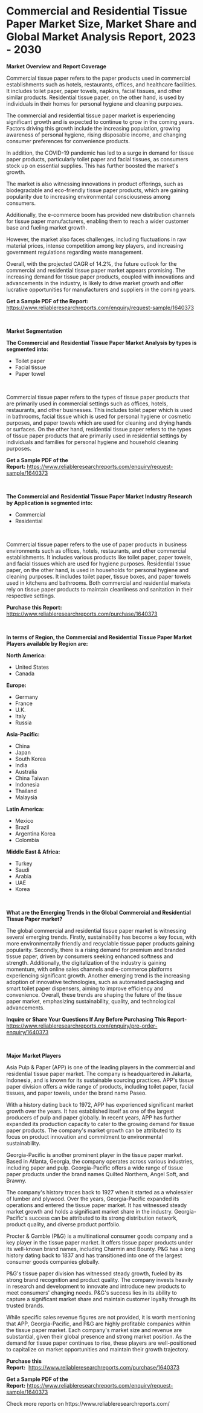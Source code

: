 <p><h1>Commercial and Residential Tissue Paper Market Size, Market Share and Global Market Analysis Report, 2023 - 2030</h1></p><p><strong>Market Overview and Report Coverage</strong></p>
<p><p>Commercial tissue paper refers to the paper products used in commercial establishments such as hotels, restaurants, offices, and healthcare facilities. It includes toilet paper, paper towels, napkins, facial tissues, and other similar products. Residential tissue paper, on the other hand, is used by individuals in their homes for personal hygiene and cleaning purposes.</p><p>The commercial and residential tissue paper market is experiencing significant growth and is expected to continue to grow in the coming years. Factors driving this growth include the increasing population, growing awareness of personal hygiene, rising disposable income, and changing consumer preferences for convenience products.</p><p>In addition, the COVID-19 pandemic has led to a surge in demand for tissue paper products, particularly toilet paper and facial tissues, as consumers stock up on essential supplies. This has further boosted the market's growth.</p><p>The market is also witnessing innovations in product offerings, such as biodegradable and eco-friendly tissue paper products, which are gaining popularity due to increasing environmental consciousness among consumers.</p><p>Additionally, the e-commerce boom has provided new distribution channels for tissue paper manufacturers, enabling them to reach a wider customer base and fueling market growth.</p><p>However, the market also faces challenges, including fluctuations in raw material prices, intense competition among key players, and increasing government regulations regarding waste management.</p><p>Overall, with the projected CAGR of 14.2%, the future outlook for the commercial and residential tissue paper market appears promising. The increasing demand for tissue paper products, coupled with innovations and advancements in the industry, is likely to drive market growth and offer lucrative opportunities for manufacturers and suppliers in the coming years.</p></p>
<p><strong>Get a Sample PDF of the Report:</strong> <a href="https://www.reliableresearchreports.com/enquiry/request-sample/1640373">https://www.reliableresearchreports.com/enquiry/request-sample/1640373</a></p>
<p>&nbsp;</p>
<p><strong>Market Segmentation</strong></p>
<p><strong>The Commercial and Residential Tissue Paper Market Analysis by types is segmented into:</strong></p>
<p><ul><li>Toilet paper</li><li>Facial tissue</li><li>Paper towel</li></ul></p>
<p>&nbsp;</p>
<p><p>Commercial tissue paper refers to the types of tissue paper products that are primarily used in commercial settings such as offices, hotels, restaurants, and other businesses. This includes toilet paper which is used in bathrooms, facial tissue which is used for personal hygiene or cosmetic purposes, and paper towels which are used for cleaning and drying hands or surfaces. On the other hand, residential tissue paper refers to the types of tissue paper products that are primarily used in residential settings by individuals and families for personal hygiene and household cleaning purposes.</p></p>
<p><strong>Get a Sample PDF of the Report:</strong>&nbsp;<a href="https://www.reliableresearchreports.com/enquiry/request-sample/1640373">https://www.reliableresearchreports.com/enquiry/request-sample/1640373</a></p>
<p>&nbsp;</p>
<p><strong>The Commercial and Residential Tissue Paper Market Industry Research by Application is segmented into:</strong></p>
<p><ul><li>Commercial</li><li>Residential</li></ul></p>
<p>&nbsp;</p>
<p><p>Commercial tissue paper refers to the use of paper products in business environments such as offices, hotels, restaurants, and other commercial establishments. It includes various products like toilet paper, paper towels, and facial tissues which are used for hygiene purposes. Residential tissue paper, on the other hand, is used in households for personal hygiene and cleaning purposes. It includes toilet paper, tissue boxes, and paper towels used in kitchens and bathrooms. Both commercial and residential markets rely on tissue paper products to maintain cleanliness and sanitation in their respective settings.</p></p>
<p><strong>Purchase this Report:</strong>&nbsp; <a href="https://www.reliableresearchreports.com/purchase/1640373">https://www.reliableresearchreports.com/purchase/1640373</a></p>
<p>&nbsp;</p>
<p><strong>In terms of Region, the Commercial and Residential Tissue Paper Market Players available by Region are:</strong></p>
<p>
    <p> <strong> North America: </strong>
        <ul>
            <li>United States</li>
            <li>Canada</li>
        </ul>
        </p> 
    <p> <strong> Europe: </strong>
        <ul>
            <li>Germany</li>
            <li>France</li>
            <li>U.K.</li>
            <li>Italy</li>
            <li>Russia</li>
        </ul>
        </p> 
    <p> <strong> Asia-Pacific: </strong>
        <ul>
            <li>China</li>
            <li>Japan</li>
            <li>South Korea</li>
            <li>India</li>
            <li>Australia</li>
            <li>China Taiwan</li>
            <li>Indonesia</li>
            <li>Thailand</li>
            <li>Malaysia</li>
        </ul>
        </p> 
    <p> <strong> Latin America: </strong>
        <ul>
            <li>Mexico</li>
            <li>Brazil</li>
            <li>Argentina Korea</li>
            <li>Colombia</li>
        </ul>
        </p> 
    <p> <strong> Middle East & Africa: </strong>
        <ul>
            <li>Turkey</li>
            <li>Saudi</li>
            <li>Arabia</li>
            <li>UAE</li>
            <li>Korea</li>
        </ul>
    </p>
    </p>
<p>&nbsp;</p>
<p><strong>What are the Emerging Trends in the Global Commercial and Residential Tissue Paper market?</strong></p>
<p><p>The global commercial and residential tissue paper market is witnessing several emerging trends. Firstly, sustainability has become a key focus, with more environmentally friendly and recyclable tissue paper products gaining popularity. Secondly, there is a rising demand for premium and branded tissue paper, driven by consumers seeking enhanced softness and strength. Additionally, the digitalization of the industry is gaining momentum, with online sales channels and e-commerce platforms experiencing significant growth. Another emerging trend is the increasing adoption of innovative technologies, such as automated packaging and smart toilet paper dispensers, aiming to improve efficiency and convenience. Overall, these trends are shaping the future of the tissue paper market, emphasizing sustainability, quality, and technological advancements.</p></p>
<p><strong>Inquire or Share Your Questions If Any Before Purchasing This Report</strong>- <a href="https://www.reliableresearchreports.com/enquiry/pre-order-enquiry/1640373">https://www.reliableresearchreports.com/enquiry/pre-order-enquiry/1640373</a></p>
<p>&nbsp;</p>
<p><strong>Major Market Players</strong></p>
<p><p>Asia Pulp & Paper (APP) is one of the leading players in the commercial and residential tissue paper market. The company is headquartered in Jakarta, Indonesia, and is known for its sustainable sourcing practices. APP's tissue paper division offers a wide range of products, including toilet paper, facial tissues, and paper towels, under the brand name Paseo.</p><p>With a history dating back to 1972, APP has experienced significant market growth over the years. It has established itself as one of the largest producers of pulp and paper globally. In recent years, APP has further expanded its production capacity to cater to the growing demand for tissue paper products. The company's market growth can be attributed to its focus on product innovation and commitment to environmental sustainability.</p><p>Georgia-Pacific is another prominent player in the tissue paper market. Based in Atlanta, Georgia, the company operates across various industries, including paper and pulp. Georgia-Pacific offers a wide range of tissue paper products under the brand names Quilted Northern, Angel Soft, and Brawny.</p><p>The company's history traces back to 1927 when it started as a wholesaler of lumber and plywood. Over the years, Georgia-Pacific expanded its operations and entered the tissue paper market. It has witnessed steady market growth and holds a significant market share in the industry. Georgia-Pacific's success can be attributed to its strong distribution network, product quality, and diverse product portfolio.</p><p>Procter & Gamble (P&G) is a multinational consumer goods company and a key player in the tissue paper market. It offers tissue paper products under its well-known brand names, including Charmin and Bounty. P&G has a long history dating back to 1837 and has transitioned into one of the largest consumer goods companies globally.</p><p>P&G's tissue paper division has witnessed steady growth, fueled by its strong brand recognition and product quality. The company invests heavily in research and development to innovate and introduce new products to meet consumers' changing needs. P&G's success lies in its ability to capture a significant market share and maintain customer loyalty through its trusted brands.</p><p>While specific sales revenue figures are not provided, it is worth mentioning that APP, Georgia-Pacific, and P&G are highly profitable companies within the tissue paper market. Each company's market size and revenue are substantial, given their global presence and strong market position. As the demand for tissue paper continues to rise, these players are well-positioned to capitalize on market opportunities and maintain their growth trajectory.</p></p>
<p><strong>Purchase this Report:</strong>&nbsp;&nbsp;<a href="https://www.reliableresearchreports.com/purchase/1640373">https://www.reliableresearchreports.com/purchase/1640373</a></p>
<p></p>
<p><strong>Get a Sample PDF of the Report:</strong>&nbsp;<a href="https://www.reliableresearchreports.com/enquiry/request-sample/1640373">https://www.reliableresearchreports.com/enquiry/request-sample/1640373</a></p>
<p>Check more reports on https://www.reliableresearchreports.com/</p>